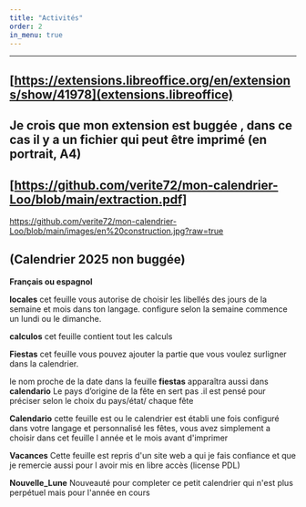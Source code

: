 ```yaml
---
title: "Activités"
order: 2
in_menu: true
---
```

---   
[https://extensions.libreoffice.org/en/extensions/show/41978](extensions.libreoffice)
---
Je crois que mon extension est buggée , dans ce cas il y a un fichier qui peut être imprimé (en portrait, A4) 
---
[https://github.com/verite72/mon-calendrier-Loo/blob/main/extraction.pdf]
---
https://github.com/verite72/mon-calendrier-Loo/blob/main/images/en%20construction.jpg?raw=true

(Calendrier 2025 non buggée)
---
**Français ou espagnol**

**locales**
cet feuille vous autorise de choisir les libellés des jours de la semaine et mois dans ton langage.
configure selon la semaine commence un lundi ou le dimanche.

**calculos**
cet feuille contient tout les calculs

**Fiestas**
cet feuille vous pouvez ajouter la partie que vous voulez surligner  dans la calendrier.

le nom proche de la date dans la feuille **fiestas** apparaîtra aussi  dans **calendario**
Le pays d’origine de la fête en sert pas .il est pensé pour préciser selon le choix du pays/état/ chaque fête 

**Calendario**
cette feuille est ou le calendrier est établi
une fois configuré dans votre langage et personnalisé  les fêtes, vous avez simplement a choisir dans cet feuille l année et le mois avant d'imprimer

**Vacances**
Cette feuille est repris d'un site web a qui je fais confiance et que je remercie aussi pour l avoir mis en libre accès (license PDL)

**Nouvelle_Lune**
Nouveauté pour completer ce petit calendrier qui n'est plus perpétuel mais pour l'année en cours 
